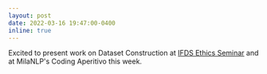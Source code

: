 ```yaml
---
layout: post
date: 2022-03-16 19:47:00-0400
inline: true
---
```


Excited to present work on Dataset Construction at [IFDS Ethics Seminar](https://sites.google.com/ucsc.edu/ifds-ethics-and-algorithms/home?authuser=0) and at MilaNLP's Coding Aperitivo this week.
